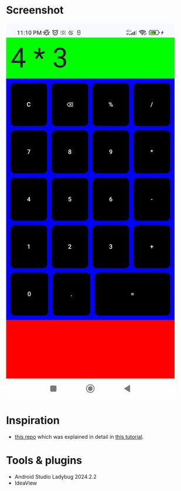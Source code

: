 # Screenshot
![Screenshot](/screenshots/screenshot.jpg)

# Inspiration
- [this repo][1] which was explained in detail in [this tutorial][2].

[1]: https://github.com/philipplackner/CalculatorPrep
[2]: https://www.youtube.com/watch?v=-aTcFJWxEQA

# Tools & plugins
- Android Studio Ladybug 2024.2.2
- IdeaView
